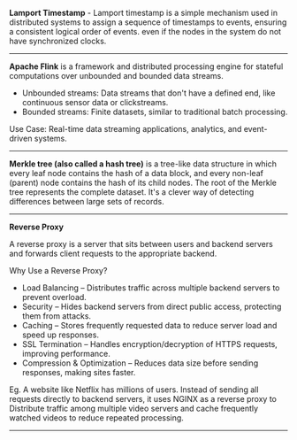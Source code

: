 **Lamport Timestamp** - Lamport timestamp is a simple mechanism used in distributed systems to assign a sequence of timestamps to events, ensuring a consistent logical order of events.  even if the nodes in the system do not have synchronized clocks.

--------------------------------------------------------------------------------------------------------------------------------------------
**Apache Flink** is a framework and distributed processing engine for stateful computations over unbounded and bounded data streams.

-  Unbounded streams: Data streams that don't have a defined end, like continuous sensor data or clickstreams.
-  Bounded streams: Finite datasets, similar to traditional batch processing.

Use Case: Real-time data streaming applications, analytics, and event-driven systems.

--------------------------------------------------------------------------------------------------------------------------------------------
**Merkle tree (also called a hash tree)** is a tree-like data structure in which every leaf node contains the hash of a data block, and every non-leaf (parent) node contains the hash of its child nodes. The root of the Merkle tree represents the complete dataset. It's a clever way of detecting differences between large sets of records. 

--------------------------------------------------------------------------------------------------------------------------------------------
**Reverse Proxy**

A reverse proxy is a server that sits between users and backend servers and forwards client requests to the appropriate backend.

Why Use a Reverse Proxy?
  - Load Balancing – Distributes traffic across multiple backend servers to prevent overload.
  - Security – Hides backend servers from direct public access, protecting them from attacks.
  - Caching – Stores frequently requested data to reduce server load and speed up responses.
  - SSL Termination – Handles encryption/decryption of HTTPS requests, improving performance.
  - Compression & Optimization – Reduces data size before sending responses, making sites faster.

Eg. A website like Netflix has millions of users. Instead of sending all requests directly to backend servers, it uses NGINX as a reverse proxy to Distribute traffic among multiple video servers and cache frequently watched videos to reduce repeated processing.

--------------------------------------------------------------------------------------------------------------------------------------------
